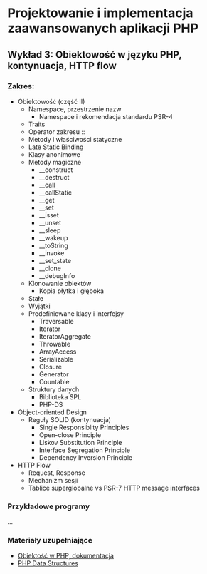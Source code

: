 # Projektowanie i implementacja zaawansowanych aplikacji PHP

## Wykład 3: Obiektowość w języku PHP, kontynuacja, HTTP flow

### Zakres:

- Obiektowość (część II)
    - Namespace, przestrzenie nazw
        - Namespace i rekomendacja standardu PSR-4
    - Traits
    - Operator zakresu ::
    - Metody i właściwości statyczne
    - Late Static Binding
    - Klasy anonimowe
    - Metody magiczne
        - __construct
        - __destruct
        - __call
        - __callStatic
        - __get
        - __set
        - __isset
        - __unset
        - __sleep
        - __wakeup
        - __toString
        - __invoke
        - __set_state
        - __clone
        - __debugInfo
    - Klonowanie obiektów
        - Kopia płytka i głęboka
    - Stałe
    - Wyjątki
    - Predefiniowane klasy i interfejsy
        - Traversable
        - Iterator
        - IteratorAggregate
        - Throwable
        - ArrayAccess
        - Serializable
        - Closure
        - Generator
        - Countable
    - Struktury danych
        - Biblioteka SPL
        - PHP-DS
- Object-oriented Design
    - Reguły SOLID (kontynuacja)
        - Single Responsiblity Principles
        - Open-close Principle
        - Liskov Substitution Principle
        - Interface Segregation Principle
        - Dependency Inversion Principle
- HTTP Flow
    - Request, Response
    - Mechanizm sesji
    - Tablice superglobalne vs PSR-7 HTTP message interfaces
     
### Przykładowe programy

...


### Materiały uzupełniające

- [Obiektość w PHP, dokumentacja](http://php.net/manual/en/language.oop5.php)
- [PHP Data Structures](http://docs.php.net/manual/en/book.ds.php)


